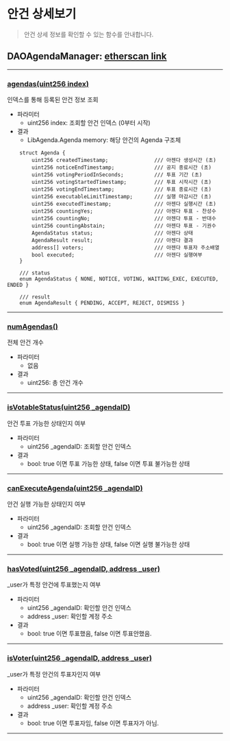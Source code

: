 # 안건 상세보기
> 안건 상세 정보를 확인할 수 있는 함수를 안내합니다.
## DAOAgendaManager: [etherscan link](https://etherscan.io/address/0xcD4421d082752f363E1687544a09d5112cD4f484)
---


### [agendas(uint256 index)](https://etherscan.io/address/0xcD4421d082752f363E1687544a09d5112cD4f484#readContract#F1)

인덱스를 통해 등록된 안건 정보 조회

- 파라미터
  - uint256 index: 조회할 안건 인덱스 (0부터 시작)
- 결과
  - LibAgenda.Agenda memory: 해당 안건의 Agenda 구조체
```
    struct Agenda {
        uint256 createdTimestamp;               /// 아젠다 생성시간 (초)
        uint256 noticeEndTimestamp;             /// 공지 종료시간 (초)
        uint256 votingPeriodInSeconds;          /// 투표 기간 (초)
        uint256 votingStartedTimestamp;         /// 투표 시작시간 (초)
        uint256 votingEndTimestamp;             /// 투표 종료시간 (초)
        uint256 executableLimitTimestamp;       /// 실행 마감시간 (초)
        uint256 executedTimestamp;              /// 아젠다 실행시간 (초)
        uint256 countingYes;                    /// 아젠다 투표 - 찬성수
        uint256 countingNo;                     /// 아젠다 투표 - 반대수
        uint256 countingAbstain;                /// 아젠다 투표 - 기권수
        AgendaStatus status;                    /// 아젠다 상태
        AgendaResult result;                    /// 아젠다 결과
        address[] voters;                       /// 아젠다 투표자 주소배열
        bool executed;                          /// 아젠다 실행여부
    }

    /// status
    enum AgendaStatus { NONE, NOTICE, VOTING, WAITING_EXEC, EXECUTED, ENDED }

    /// result
    enum AgendaResult { PENDING, ACCEPT, REJECT, DISMISS }

```
*********


### [numAgendas()](https://etherscan.io/address/0xcD4421d082752f363E1687544a09d5112cD4f484#readContract#F22)

전체 안건 개수

- 파라미터
  - 없음
- 결과
  - uint256: 총 안건 개수

*********


### [isVotableStatus(uint256 _agendaID)](https://etherscan.io/address/0xcD4421d082752f363E1687544a09d5112cD4f484#readContract#F18)

안건 투표 가능한 상태인지 여부

- 파라미터
  - uint256 _agendaID: 조회할 안건 인덱스
- 결과
  - bool: true 이면 투표 가능한 상태, false 이면 투표 불가능한 상태

*********


### [canExecuteAgenda(uint256 _agendaID)](https://etherscan.io/address/0xcD4421d082752f363E1687544a09d5112cD4f484#readContract#F2)

안건 실행 가능한 상태인지 여부

- 파라미터
  - uint256 _agendaID: 조회할 안건 인덱스
- 결과
  - bool: true 이면 실행 가능한 상태, false 이면 실행 불가능한 상태

*********

### [hasVoted(uint256 _agendaID, address _user)](https://etherscan.io/address/0xcD4421d082752f363E1687544a09d5112cD4f484#readContract#F17)

_user가 특정 안건에 투표했는지 여부

- 파라미터
  - uint256 _agendaID: 확인할 안건 인덱스
  - address _user: 확인할 계정 주소
- 결과
  - bool: true 이면 투표했음, false 이면 투표안했음.

*********

### [isVoter(uint256 _agendaID, address _user)](https://etherscan.io/address/0xcD4421d082752f363E1687544a09d5112cD4f484#readContract#F19)

_user가 특정 안건의 투표자인지 여부

- 파라미터
  - uint256 _agendaID: 확인할 안건 인덱스
  - address _user: 확인할 계정 주소
- 결과
  - bool: true 이면 투표자임, false 이면 투표자가 아님.

*********

